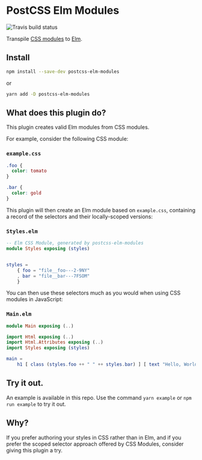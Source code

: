# PostCSS Elm Modules

![Travis build status](https://travis-ci.org/zgreen/postcss-elm-modules.svg?branch=master)

Transpile [CSS modules](https://github.com/css-modules/css-modules) to [Elm](http://elm-lang.org/).

## Install
```bash
npm install --save-dev postcss-elm-modules
```
or
```bash
yarn add -D postcss-elm-modules
```

## What does this plugin do?
This plugin creates valid Elm modules from CSS modules.

For example, consider the following CSS module:

### `example.css`
```css
.foo {
  color: tomato
}

.bar {
  color: gold
}
```

This plugin will then create an Elm module based on `example.css`, containing a record of the selectors and their locally-scoped versions:

### `Styles.elm`

```elm
-- Elm CSS Module, generated by postcss-elm-modules
module Styles exposing (styles)


styles =
    { foo = "file__foo---2-9NY"
    , bar = "file__bar---7FSOM"
    }
```

You can then use these selectors much as you would when using CSS modules in JavaScript:

### `Main.elm`

```elm
module Main exposing (..)

import Html exposing (..)
import Html.Attributes exposing (..)
import Styles exposing (styles)

main =
    h1 [ class (styles.foo ++ " " ++ styles.bar) ] [ text "Hello, World." ]
```

## Try it out.

An example is available in this repo. Use the command `yarn example` or `npm run example` to try it out.

## Why?

If you prefer authoring your styles in CSS rather than in Elm, and if you prefer the scoped selector approach offered by CSS Modules, consider giving this plugin a try.
